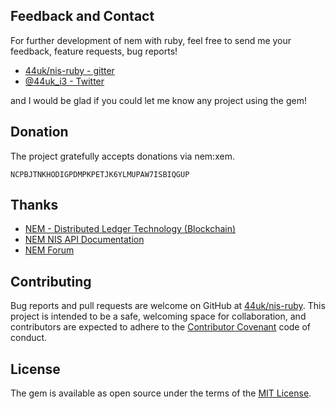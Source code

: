 ## Feedback and Contact

For further development of nem with ruby, feel free to send me your feedback, feature requests, bug reports!

* [44uk/nis-ruby - gitter](https://gitter.im/44uk/nis-ruby)
* [@44uk_i3 - Twitter](https://twitter.com/44uk_i3)

and I would be glad if you could let me know any project using the gem!

## Donation

The project gratefully accepts donations via nem:xem.

```text
NCPBJTNKHODIGPDMPKPETJK6YLMUPAW7ISBIQGUP
```

## Thanks

- [NEM \- Distributed Ledger Technology \(Blockchain\)](https://www.nem.io/)
- [NEM NIS API Documentation](https://nemproject.github.io/)
- [NEM Forum](https://forum.nem.io/)

## Contributing

Bug reports and pull requests are welcome on GitHub at [44uk/nis-ruby](https://github.com/44uk/nis-ruby). This project is intended to be a safe, welcoming space for collaboration, and contributors are expected to adhere to the [Contributor Covenant](http://contributor-covenant.org) code of conduct.

## License

The gem is available as open source under the terms of the [MIT License](https://github.com/44uk/nis-ruby/blob/master/LICENSE).
